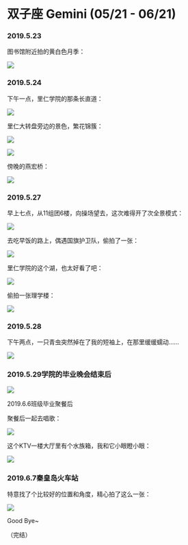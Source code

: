 # 双子座 Gemini \(05/21 - 06/21\)

### 2019.5.23

图书馆附近拍的黄白色月季：

![](../.gitbook/assets/image%20%2848%29.png)

### 2019.5.24

下午一点，里仁学院的那条长直道：

![](../.gitbook/assets/image%20%28105%29.png)

里仁大转盘旁边的景色，繁花锦簇：

![](../.gitbook/assets/image%20%2870%29.png)

![](../.gitbook/assets/image.png)

傍晚的燕宏桥：

![](../.gitbook/assets/image%20%2829%29.png)

### 2019.5.27

早上七点，从11组团6楼，向操场望去，这次难得开了次全景模式：

![](../.gitbook/assets/image%20%2828%29.png)

去吃早饭的路上，偶遇国旗护卫队，偷拍了一张：

![](../.gitbook/assets/image%20%2891%29.png)

里仁学院的这个湖，也太好看了吧：

![](../.gitbook/assets/image%20%2810%29.png)

偷拍一张理学楼：

![](../.gitbook/assets/image%20%2875%29.png)

### 2019.5.28

下午两点，一只青虫突然掉在了我的短袖上，在那里缓缓蠕动……

![](../.gitbook/assets/image%20%2877%29.png)

### 2019.5.29学院的毕业晚会结束后

![](../.gitbook/assets/image%20%2890%29.png)

2019.6.6班级毕业聚餐后

聚餐后一起去唱歌：

![](../.gitbook/assets/image%20%2859%29.png)

这个KTV一楼大厅里有个水族箱，我和它小眼瞪小眼：

![](../.gitbook/assets/image%20%2846%29.png)

### 2019.6.7秦皇岛火车站

特意找了个比较好的位置和角度，精心拍了这么一张：

![](../.gitbook/assets/image%20%2899%29.png)

Good Bye~

（完结）

